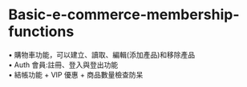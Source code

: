 # Basic-e-commerce-membership-functions
• 購物車功能，可以建立、讀取、編輯(添加產品)和移除產品  
• Auth 會員:註冊、登入與登出功能  
• 結帳功能 + VIP 優惠 + 商品數量檢查防呆

